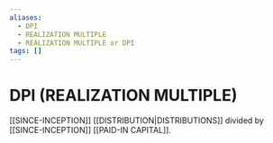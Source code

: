 ```yaml
---
aliases:
  - DPI
  - REALIZATION MULTIPLE
  - REALIZATION MULTIPLE or DPI
tags: []
---
```

# DPI (REALIZATION MULTIPLE)
[[SINCE-INCEPTION]] [[DISTRIBUTION|DISTRIBUTIONS]] divided by [[SINCE-INCEPTION]] [[PAID-IN CAPITAL]].